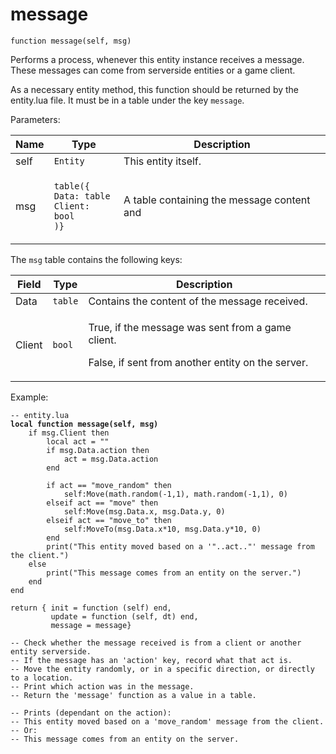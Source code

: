 # message



`function message(self, msg)`

Performs a process, whenever this entity instance receives a message. These messages can come from serverside entities or a game client.

As a necessary entity method, this function should be returned by the entity.lua file. It must be in a table under the key `message`.



Parameters:

| Name | Type                                                                                                        | Description                                 |
| ---- | ----------------------------------------------------------------------------------------------------------- | ------------------------------------------- |
| self | `Entity`                                                                                                    | This entity itself.                         |
| msg  | <p><code>table({</code><br>  <code>Data: table</code><br>  <code>Client: bool</code><br><code>)}</code></p> | A table containing the message content and  |

The `msg` table contains the following keys:

| Field  | Type    | Description                                                                                                             |
| ------ | ------- | ----------------------------------------------------------------------------------------------------------------------- |
| Data   | `table` | Contains the content of the message received.                                                                           |
| Client | `bool`  | <p>True, if the message was sent from a game client.</p><p></p><p>False, if sent from another entity on the server.</p> |



Example:



<pre class="language-lua"><code class="lang-lua">-- entity.lua
<strong>local function message(self, msg)
</strong>    if msg.Client then 
        local act = ""
        if msg.Data.action then
            act = msg.Data.action
        end
        
        if act == "move_random" then
            self:Move(math.random(-1,1), math.random(-1,1), 0)
        elseif act == "move" then
            self:Move(msg.Data.x, msg.Data.y, 0)
        elseif act == "move_to" then
            self:MoveTo(msg.Data.x*10, msg.Data.y*10, 0)
        end
        print("This entity moved based on a '"..act.."' message from the client.")
    else
        print("This message comes from an entity on the server.")
    end
end

return { init = function (self) end,
         update = function (self, dt) end,
         message = message}  

-- Check whether the message received is from a client or another entity serverside.
-- If the message has an 'action' key, record what that act is.
-- Move the entity randomly, or in a specific direction, or directly to a location.
-- Print which action was in the message.
-- Return the 'message' function as a value in a table.

-- Prints (dependant on the action):
-- This entity moved based on a 'move_random' message from the client.
-- Or:
-- This message comes from an entity on the server.
</code></pre>
